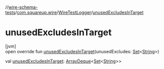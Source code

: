 //[wire-schema-tests](../../../index.md)/[com.squareup.wire](../index.md)/[WireTestLogger](index.md)/[unusedExcludesInTarget](unused-excludes-in-target.md)

# unusedExcludesInTarget

[jvm]\
open override fun [unusedExcludesInTarget](unused-excludes-in-target.md)(unusedExcludes: [Set](https://kotlinlang.org/api/latest/jvm/stdlib/kotlin.collections/-set/index.html)&lt;[String](https://kotlinlang.org/api/latest/jvm/stdlib/kotlin/-string/index.html)&gt;)

val [unusedExcludesInTarget](unused-excludes-in-target.md): [ArrayDeque](https://kotlinlang.org/api/latest/jvm/stdlib/kotlin.collections/-array-deque/index.html)&lt;[Set](https://kotlinlang.org/api/latest/jvm/stdlib/kotlin.collections/-set/index.html)&lt;[String](https://kotlinlang.org/api/latest/jvm/stdlib/kotlin/-string/index.html)&gt;&gt;
